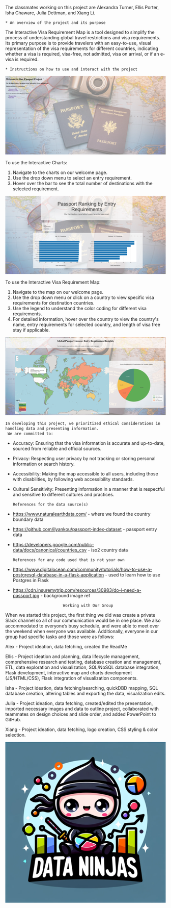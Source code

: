 The classmates working on this project are Alexandra Turner, Ellis Porter, Isha Chaware, Julia Dettman, and Xiang Li. 

    * An overview of the project and its purpose
The Interactive Visa Requirement Map is a tool designed to simplify the process of understanding global travel restrictions and visa requirements. Its primary purpose is to provide travelers with an easy-to-use, visual representation of the visa requirements for different countries, indicating whether a visa is required, visa-free, not admitted, visa on arrival, or if an e-visa is required.


    * Instructions on how to use and interact with the project

![Image Alt Text](/Visualizations/Snapshots/welcome_page.png)

To use the Interactive Charts:
   1. Navigate to the charts on our welcome page.
   2. Use the drop down menu to select an entry requirement.
   3. Hover over the bar to see the total number of destinations with the selected requirement.

![Image Alt Text](/Visualizations/Snapshots/interactive_charts.png)

To use the Interactive Visa Requirement Map:
   1. Navigate to the map on our welcome page.
   2. Use the drop down menu or click on a country to view specific visa requirements for destination countries.
   3. Use the legend to understand the color coding for different visa requirements.
   4. For detailed information, hover over the country to view the country's name, entry requirements for selected country, and length of visa free stay if applicable.

![Image Alt Text](/Visualizations/Snapshots/interactive_map.png)

	In developing this project, we prioritized ethical considerations in handling data and presenting information.  
	 We are committed to:
* Accuracy: Ensuring that the visa information is accurate and up-to-date, sourced from reliable and official sources.
* Privacy: Respecting user privacy by not tracking or storing personal information or search history.
* Accessibility: Making the map accessible to all users, including those with disabilities, by following web accessibility standards.
* Cultural Sensitivity: Presenting information in a manner that is respectful and sensitive to different cultures and practices.


      References for the data source(s)
- https://www.naturalearthdata.com/ - where we found the country boundary data 
- https://github.com/ilyankou/passport-index-dataset - passport entry data 
- https://developers.google.com/public-data/docs/canonical/countries_csv - iso2 country data



      References for any code used that is not your own
- https://www.digitalocean.com/community/tutorials/how-to-use-a-postgresql-database-in-a-flask-application - used to learn how to use Postgres in Flask
- https://cdn.insuremytrip.com/resources/30983/do-i-need-a-passport.jpg - background image ref


						
							Working with Our Group
When we started this project, the first thing we did was create a private Slack channel so all of our communication would be in one place. We also accommodated to everyone’s busy schedule, and were able to meet over the weekend when everyone was available. Additionally, everyone in our group had specific tasks and those were as follows:

Alex - Project ideation, data fetching, created the ReadMe

Ellis - Project ideation and planning, data lifecycle management, comprehensive research and testing, database creation and management, ETL, data exploration and visualization, SQL/NoSQL database integration, Flask development, interactive map and charts development (JS/HTML/CSS), Flask integration of visualization components.

Isha -  Project ideation, data fetching/searching, quickDBD mapping, SQL database creation, altering tables and exporting the data, visualization edits.

Julia - Project ideation, data fetching, created/edited the presentation, imported necessary images and data to outline project, collaborated with teammates on design choices and slide order, and added PowerPoint to GitHub. 

Xiang - Project ideation, data fetching, logo creation, CSS styling & color selection.


![Image Alt Text](/Visualizations/team_logo.png)

